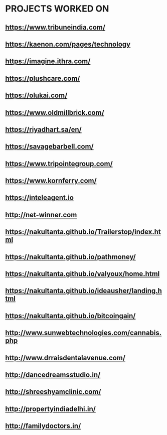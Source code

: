 # PROJECTS WORKED ON

## https://www.tribuneindia.com/
## https://kaenon.com/pages/technology
## https://imagine.ithra.com/
## https://plushcare.com/
## https://olukai.com/
## https://www.oldmillbrick.com/
## https://riyadhart.sa/en/
## https://savagebarbell.com/
## https://www.tripointegroup.com/
## https://www.kornferry.com/

## https://inteleagent.io
## http://net-winner.com
## https://nakultanta.github.io/Trailerstop/index.html
## https://nakultanta.github.io/pathmoney/
## https://nakultanta.github.io/valyoux/home.html
## https://nakultanta.github.io/ideausher/landing.html
## https://nakultanta.github.io/bitcoingain/
## http://www.sunwebtechnologies.com/cannabis.php
## http://www.drraisdentalavenue.com/
## http://dancedreamsstudio.in/
## http://shreeshyamclinic.com/
## http://propertyindiadelhi.in/
## http://familydoctors.in/
